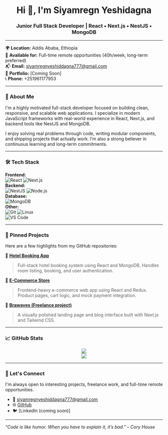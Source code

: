 <h1 align="center">Hi 👋, I'm Siyamregn Yeshidagna</h1>
<h3 align="center">Junior Full Stack Developer | React • Next.js • NestJS • MongoDB</h3>

---

🌍 **Location:** Addis Ababa, Ethiopia  
💼 **Available for:** Full-time remote opportunities (40h/week, long-term preferred)  
📬 **Email:** siyamregnyeshiddagna777@gmail.com  
🔗 **Portfolio:** [Coming Soon]  
📞 **Phone:** +251961177953  

---

### 🚀 About Me

I'm a highly motivated full-stack developer focused on building clean, responsive, and scalable web applications. I specialize in modern JavaScript frameworks with real-world experience in React, Next.js, and backend tools like NestJS and MongoDB.

I enjoy solving real problems through code, writing modular components, and shipping projects that actually work. I’m also a strong believer in continuous learning and long-term commitments.

---

### 🛠️ Tech Stack

**Frontend:**  
![React](https://img.shields.io/badge/-React-black?style=flat-square&logo=react) 
![Next.js](https://img.shields.io/badge/-Next.js-black?style=flat-square&logo=next.js)  
**Backend:**  
![NestJS](https://img.shields.io/badge/-NestJS-black?style=flat-square&logo=nestjs) 
![Node.js](https://img.shields.io/badge/-Node.js-black?style=flat-square&logo=node.js)  
**Database:**  
![MongoDB](https://img.shields.io/badge/-MongoDB-black?style=flat-square&logo=mongodb)  
**Other:**  
![Git](https://img.shields.io/badge/-Git-black?style=flat-square&logo=git) 
![Linux](https://img.shields.io/badge/-Linux-black?style=flat-square&logo=linux)  
![VS Code](https://img.shields.io/badge/-VS%20Code-black?style=flat-square&logo=visual-studio-code)  

---

### 📌 Pinned Projects

Here are a few highlights from my GitHub repositories:

🔹 [**Hotel Booking App**](https://github.com/siyamregn777/Hotel)  
> Full-stack hotel booking system using React and MongoDB. Handles room listing, booking, and user authentication.

🔹 [**E-Commerce Store**](https://github.com/siyamregn777/E-Commerce-Store)  
> Frontend-heavy e-commerce web app using React and Redux. Product pages, cart logic, and mock payment integration.

🔹 [**Brawaves (Freelance project)**](https://github.com/siyamregn777/brawaves)  
> A visually polished landing page and blog interface built with Next.js and Tailwind CSS.

---

### 📈 GitHub Stats

<p align="center">
  <img src="https://github-readme-stats.vercel.app/api?username=siyamregn777&show_icons=true&theme=radical" />
  <br />
  <img src="https://github-readme-streak-stats.herokuapp.com?user=siyamregn777&theme=radical&hide_border=false" />
</p>

---

### 🤝 Let's Connect

I'm always open to interesting projects, freelance work, and full-time remote opportunities.

- 📧 siyamregnyeshiddagna777@gmail.com
- 🌐 [GitHub](https://github.com/siyamregn777)
- 🐦 [LinkedIn (coming soon)]

---

*“Code is like humor. When you have to explain it, it’s bad.” – Cory House*

